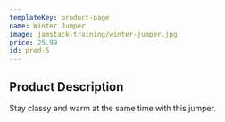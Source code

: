 ```yaml
---
templateKey: product-page
name: Winter Jumper
image: jamstack-training/winter-jumper.jpg
price: 25.99
id: prod-5
---
```


## Product Description

Stay classy and warm at the same time with this jumper.